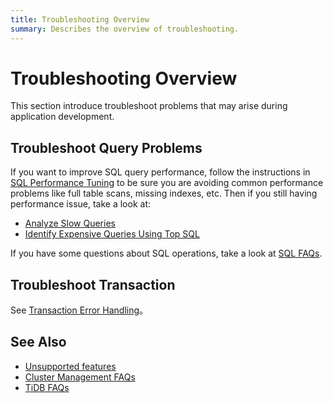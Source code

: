 ```yaml
---
title: Troubleshooting Overview
summary: Describes the overview of troubleshooting.
---
```


# Troubleshooting Overview

This section introduce troubleshoot problems that may arise during application development.

## Troubleshoot Query Problems

If you want to improve SQL query performance, follow the instructions in [SQL Performance Tuning](/develop/dev-optimize-sql-overview.md) to be sure you are avoiding common performance problems like full table scans, missing indexes, etc. Then if you still having performance issue, take a look at:

- [Analyze Slow Queries](/analyze-slow-queries.md)
- [Identify Expensive Queries Using Top SQL](/dashboard/top-sql.md)

If you have some questions about SQL operations, take a look at [SQL FAQs](/faq/sql-faq.md).

## Troubleshoot Transaction

See [Transaction Error Handling](/develop/dev-transaction-troubleshoot.md)。

## See Also

- [Unsupported features](/mysql-compatibility.md#unsupported-features)
- [Cluster Management FAQs](/faq/manage-cluster-faq.md)
- [TiDB FAQs](/faq/tidb-faq.md)